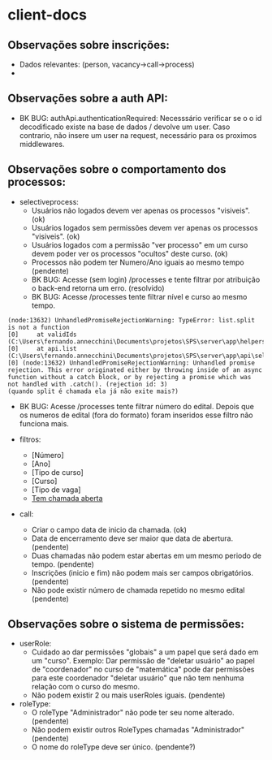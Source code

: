 <!-- @format -->

# client-docs

## Observações sobre inscrições:

- Dados relevantes: (person, vacancy->call->process)
-

## Observações sobre a auth API:

- BK BUG: authApi.authenticationRequired: Necesssário verificar se o o id decodificado existe na base de dados / devolve
  um user. Caso contrario, não insere um user na request, necessário para os proximos middlewares.

## Observações sobre o comportamento dos processos:

- selectiveprocess:
  - Usuários não logados devem ver apenas os processos "visiveis". (ok)
  - Usuários logados sem permissões devem ver apenas os processos "visiveis". (ok)
  - Usuários logados com a permissão "ver processo" em um curso devem poder ver os processos "ocultos" deste curso. (ok)
  - Processos não podem ter Numero/Ano iguais ao mesmo tempo (pendente)
  - BK BUG: Acesse (sem login) /processes e tente filtrar por atribuição o back-end retorna um erro. (resolvido)
  - BK BUG: Acesse /processes tente filtrar nível e curso ao mesmo tempo.

```
(node:13632) UnhandledPromiseRejectionWarning: TypeError: list.split is not a function
[0]     at validIds (C:\Users\fernando.annecchini\Documents\projetos\SPS\server\app\helpers\listFilters.js:50:12)
[0]     at api.list (C:\Users\fernando.annecchini\Documents\projetos\SPS\server\app\api\selectiveProcesses.js:65:21)
[0] (node:13632) UnhandledPromiseRejectionWarning: Unhandled promise rejection. This error originated either by throwing inside of an async function without a catch block, or by rejecting a promise which was not handled with .catch(). (rejection id: 3)
(quando split é chamada ela já não exite mais?)
```

- BK BUG: Acesse /processes tente filtrar número do edital. Depois que os numeros de edital (fora do formato) foram
  inseridos esse filtro não funciona mais.

- filtros:

  - [Número]
  - [Ano]
  - [Tipo de curso]
  - [Curso]
  - [Tipo de vaga]
  - [Tem chamada aberta](avaliar)

- call:
  - Criar o campo data de inicio da chamada. (ok)
  - Data de encerramento deve ser maior que data de abertura. (pendente)
  - Duas chamadas não podem estar abertas em um mesmo periodo de tempo. (pendente)
  - Inscrições (inicio e fim) não podem mais ser campos obrigatórios. (pendente)
  - Não pode existir número de chamada repetido no mesmo edital (pendente)

## Observações sobre o sistema de permissões:

- userRole:
  - Cuidado ao dar permissões "globais" a um papel que será dado em um "curso". Exemplo: Dar permissão de "deletar
    usuário" ao papel de "coordenador" no curso de "matemática" pode dar permissões para este coordenador "deletar
    usuário" que não tem nenhuma relação com o curso do mesmo.
  - Não podem existir 2 ou mais userRoles iguais. (pendente)
- roleType:
  - O roleType "Administrador" não pode ter seu nome alterado. (pendente)
  - Não podem existir outros RoleTypes chamadas "Administrador" (pendente)
  - O nome do roleType deve ser único. (pendente?)

